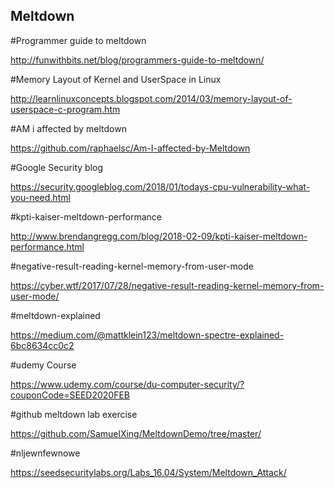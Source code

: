 ## Meltdown

#Programmer guide to meltdown

http://funwithbits.net/blog/programmers-guide-to-meltdown/

#Memory Layout of Kernel and UserSpace in Linux

http://learnlinuxconcepts.blogspot.com/2014/03/memory-layout-of-userspace-c-program.htm

#AM i affected by meltdown

https://github.com/raphaelsc/Am-I-affected-by-Meltdown

#Google Security blog

https://security.googleblog.com/2018/01/todays-cpu-vulnerability-what-you-need.html

#kpti-kaiser-meltdown-performance

http://www.brendangregg.com/blog/2018-02-09/kpti-kaiser-meltdown-performance.html

#negative-result-reading-kernel-memory-from-user-mode

https://cyber.wtf/2017/07/28/negative-result-reading-kernel-memory-from-user-mode/

#meltdown-explained

https://medium.com/@mattklein123/meltdown-spectre-explained-6bc8634cc0c2

#udemy Course

https://www.udemy.com/course/du-computer-security/?couponCode=SEED2020FEB

#github meltdown lab exercise

https://github.com/SamuelXing/MeltdownDemo/tree/master/

#nljewnfewnowe

https://seedsecuritylabs.org/Labs_16.04/System/Meltdown_Attack/
